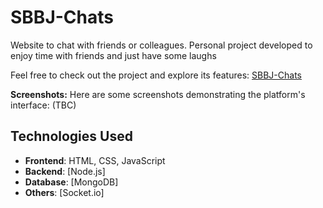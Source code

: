 # SBBJ-Chats
Website to chat with friends or colleagues. Personal project developed to enjoy time with friends and just have some laughs



Feel free to check out the project and explore its features: [SBBJ-Chats](https://sbbj-chats-web-client-27br4jjo7a-uc.a.run.app)

**Screenshots:**
Here are some screenshots demonstrating the platform's interface: (TBC)

## Technologies Used
- **Frontend**: HTML, CSS, JavaScript
- **Backend**: [Node.js]
- **Database**: [MongoDB]
- **Others**: [Socket.io]
